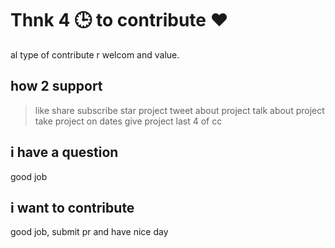 # Thnk 4 🕒 to contribute ❤️

al type of contribute r welcom and value. 

## how 2 support

> like share subscribe
> star project
> tweet about project
> talk about project
> take project on dates
> give project last 4 of cc

## i have a question

good job

## i want to contribute

good job, submit pr and have nice day

